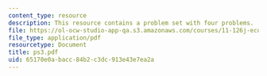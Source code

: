 ```yaml
---
content_type: resource
description: This resource contains a problem set with four problems.
file: https://ol-ocw-studio-app-qa.s3.amazonaws.com/courses/11-126j-economics-of-education-spring-2007/65170e0abacc84b2c3dc913e43e7ea2a_ps3.pdf
file_type: application/pdf
resourcetype: Document
title: ps3.pdf
uid: 65170e0a-bacc-84b2-c3dc-913e43e7ea2a
---
```

